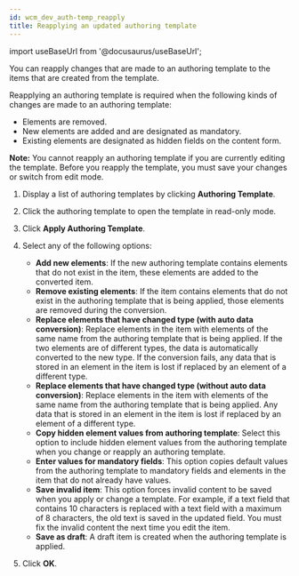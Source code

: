 ```yaml
---
id: wcm_dev_auth-temp_reapply
title: Reapplying an updated authoring template
---
```

import useBaseUrl from '@docusaurus/useBaseUrl';



You can reapply changes that are made to an authoring template to the items that are created from the template.

Reapplying an authoring template is required when the following kinds of changes are made to an authoring template:

-   Elements are removed.
-   New elements are added and are designated as mandatory.
-   Existing elements are designated as hidden fields on the content form.

**Note:** You cannot reapply an authoring template if you are currently editing the template. Before you reapply the template, you must save your changes or switch from edit mode.

1.  Display a list of authoring templates by clicking **Authoring Template**.

2.  Click the authoring template to open the template in read-only mode.

3.  Click **Apply Authoring Template**.

4.  Select any of the following options:

    -   **Add new elements**: If the new authoring template contains elements that do not exist in the item, these elements are added to the converted item.
    -   **Remove existing elements**: If the item contains elements that do not exist in the authoring template that is being applied, those elements are removed during the conversion.
    -   **Replace elements that have changed type \(with auto data conversion\)**: Replace elements in the item with elements of the same name from the authoring template that is being applied. If the two elements are of different types, the data is automatically converted to the new type. If the conversion fails, any data that is stored in an element in the item is lost if replaced by an element of a different type.
    -   **Replace elements that have changed type \(without auto data conversion\)**: Replace elements in the item with elements of the same name from the authoring template that is being applied. Any data that is stored in an element in the item is lost if replaced by an element of a different type.
    -   **Copy hidden element values from authoring template**: Select this option to include hidden element values from the authoring template when you change or reapply an authoring template.
    -   **Enter values for mandatory fields**: This option copies default values from the authoring template to mandatory fields and elements in the item that do not already have values.
    -   **Save invalid item**: This option forces invalid content to be saved when you apply or change a template. For example, if a text field that contains 10 characters is replaced with a text field with a maximum of 8 characters, the old text is saved in the updated field. You must fix the invalid content the next time you edit the item.
    -   **Save as draft**: A draft item is created when the authoring template is applied.
5.  Click **OK**.


